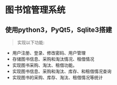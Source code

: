 # 图书馆管理系统

## 使用python3，PyQt5，Sqlite3搭建

> 实现以下功能:
- 用户注册、登录、修改密码、用户管理
- 存储图书信息、采购和淘汰情况、租借情况 
- 实现图书采购、淘汰、租借功能。 
- 实现图书信息、采购和淘汰、库存、和租借情况查询 
- 实现图书的采购、库存、淘汰、租借情况等统计

